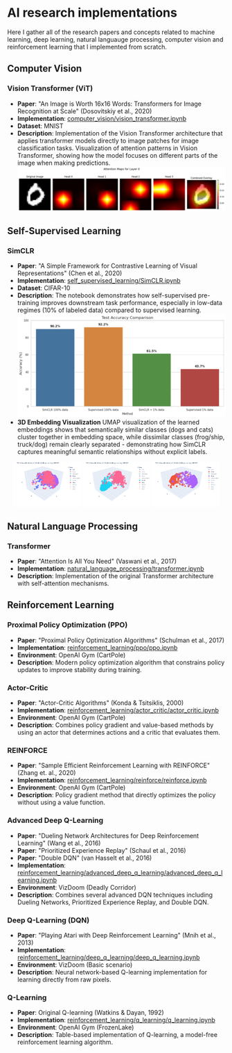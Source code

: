 # AI research implementations

Here I gather all of the research papers and concepts related to machine learning, deep learning, natural languauge processing, computer vision and reinforcement learning that I implemented from scratch.

## Computer Vision

### Vision Transformer (ViT)
- **Paper**: "An Image is Worth 16x16 Words: Transformers for Image Recognition at Scale" (Dosovitskiy et al., 2020)
- **Implementation**: [computer_vision/vision_transformer.ipynb](computer_vision/vision_transformer.ipynb)
- **Dataset**: MNIST
- **Description**: Implementation of the Vision Transformer architecture that applies transformer models directly to image patches for image classification tasks. Visualization of attention patterns in Vision Transformer, showing how the model focuses on different parts of the image when making predictions.
![ViT Attention Map](images/vision_transformer_attention.png)

## Self-Supervised Learning

### SimCLR
- **Paper**: "A Simple Framework for Contrastive Learning of Visual Representations" (Chen et al., 2020)
- **Implementation**: [self_supervised_learning/SimCLR.ipynb](self_supervised_learning/SimCLR.ipynb)
- **Dataset**: CIFAR-10
- **Description**: The notebook demonstrates how self-supervised pre-training improves downstream task performance, especially in low-data regimes (10% of labeled data) compared to supervised learning.
![SimCLR Performance Comparison](images/accuracy_comparison.png)
- **3D Embedding Visualization**
UMAP visualization of the learned embeddings shows that semantically similar classes (dogs and cats) cluster together in embedding space, while dissimilar classes (frog/ship, truck/dog) remain clearly separated - demonstrating how SimCLR captures meaningful semantic relationships without explicit labels.
<div align="center">
  <img src="images/embeddings_dog_cat_frog.png" width="31%" alt="Dog-Cat Embeddings">
  <img src="images/embeddings_truck_dog.png" width="31%" alt="Truck-Dog Embeddings">
  <img src="images/embeddings_frog_ship.png" width="31%" alt="Ship-Frog Embeddings">
</div>

## Natural Language Processing

### Transformer
- **Paper**: "Attention Is All You Need" (Vaswani et al., 2017)
- **Implementation**: [natural_language_processing/transformer.ipynb](natural_language_processing/transformer.ipynb)
- **Description**: Implementation of the original Transformer architecture with self-attention mechanisms.

## Reinforcement Learning

### Proximal Policy Optimization (PPO)
- **Paper**: "Proximal Policy Optimization Algorithms" (Schulman et al., 2017)
- **Implementation**: [reinforcement_learning/ppo/ppo.ipynb](reinforcement_learning/ppo/ppo.ipynb)
- **Environment**: OpenAI Gym (CartPole)
- **Description**: Modern policy optimization algorithm that constrains policy updates to improve stability during training.

### Actor-Critic
- **Paper**: "Actor-Critic Algorithms" (Konda & Tsitsiklis, 2000)
- **Implementation**: [reinforcement_learning/actor_critic/actor_critic.ipynb](reinforcement_learning/actor_critic/actor_critic.ipynb)
- **Environment**: OpenAI Gym (CartPole)
- **Description**: Combines policy gradient and value-based methods by using an actor that determines actions and a critic that evaluates them.

### REINFORCE
- **Paper**: "Sample Efficient Reinforcement Learning with REINFORCE" (Zhang et. al., 2020)
- **Implementation**: [reinforcement_learning/reinforce/reinforce.ipynb](reinforcement_learning/reinforce/reinforce.ipynb)
- **Environment**: OpenAI Gym (CartPole)
- **Description**: Policy gradient method that directly optimizes the policy without using a value function.

### Advanced Deep Q-Learning
- **Paper**: "Dueling Network Architectures for Deep Reinforcement Learning" (Wang et al., 2016) 
- **Paper**: "Prioritized Experience Replay" (Schaul et al., 2016)
- **Paper**: "Double DQN" (van Hasselt et al., 2016)
- **Implementation**: [reinforcement_learning/advanced_deep_q_learning/advanced_deep_q_learning.ipynb](reinforcement_learning/advanced_deep_q_learning/advanced_deep_q_learning.ipynb)
- **Environment**: VizDoom (Deadly Corridor)
- **Description**: Combines several advanced DQN techniques including Dueling Networks, Prioritized Experience Replay, and Double DQN.

### Deep Q-Learning (DQN)
- **Paper**: "Playing Atari with Deep Reinforcement Learning" (Mnih et al., 2013)
- **Implementation**: [reinforcement_learning/deep_q_learning/deep_q_learning.ipynb](reinforcement_learning/deep_q_learning/deep_q_learning.ipynb)
- **Environment**: VizDoom (Basic scenario)
- **Description**: Neural network-based Q-learning implementation for learning directly from raw pixels.

### Q-Learning
- **Paper**: Original Q-learning (Watkins & Dayan, 1992)
- **Implementation**: [reinforcement_learning/q_learning/q_learning.ipynb](reinforcement_learning/q_learning/q_learning.ipynb)
- **Environment**: OpenAI Gym (FrozenLake)
- **Description**: Table-based implementation of Q-learning, a model-free reinforcement learning algorithm.
